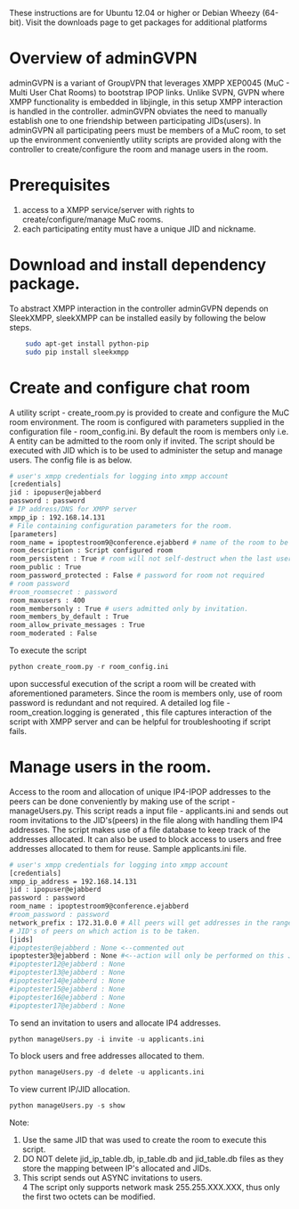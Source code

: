 These instructions are for Ubuntu 12.04 or higher or Debian Wheezy (64-bit). Visit the downloads page to get packages for additional platforms

# Overview of adminGVPN

adminGVPN is a variant of GroupVPN that leverages XMPP XEP0045 (MuC - Multi User Chat Rooms) to bootstrap IPOP links.
Unlike SVPN, GVPN where XMPP functionality is embedded in libjingle, in this setup XMPP interaction is handled in the controller.
adminGVPN obviates the need to manually establish one to one friendship between participating JIDs(users).
In adminGVPN all participating peers must be members of a MuC room, to set up the environment conveniently utility scripts are provided along with the controller to create/configure the room and manage users in the room.

# Prerequisites
1. access to a XMPP service/server with rights to create/configure/manage MuC rooms.
2. each participating entity must have a unique JID and nickname.

# Download and install dependency package.

To abstract XMPP interaction in the controller adminGVPN depends on SleekXMPP, sleekXMPP can be installed easily by following the below steps.
```bash
    sudo apt-get install python-pip
    sudo pip install sleekxmpp
```

# Create and configure chat room
A utility script - create_room.py is provided to create and configure the MuC room environment. The room is configured with parameters supplied in the configuration file - room_config.ini. By default the room is members only i.e. A entity can be admitted to the room only if invited. The script should be executed with JID which is to be used to administer the setup and manage users. The config file is as below.

```bash
# user's xmpp credentials for logging into xmpp account
[credentials]
jid : ipopuser@ejabberd
password : password
# IP address/DNS for XMPP server
xmpp_ip : 192.168.14.131 
# File containing configuration parameters for the room.
[parameters]
room_name = ipoptestroom9@conference.ejabberd # name of the room to be created.
room_description : Script configured room
room_persistent : True # room will not self-destruct when the last user leaves the room
room_public : True 
room_password_protected : False # password for room not required
# room password
#room_roomsecret : password
room_maxusers : 400
room_membersonly : True # users admitted only by invitation.
room_members_by_default : True
room_allow_private_messages : True
room_moderated : False
```

To execute the script
```python
python create_room.py -r room_config.ini
```
upon successful execution of the script a room will be created with aforementioned parameters. Since the room is members only, use of room password is redundant and not required. A detailed log file - room_creation.logging is generated , this file captures interaction of the script with XMPP server and can be helpful for troubleshooting if script fails.

# Manage users in the room.
Access to the room and allocation of unique IP4-IPOP addresses to the peers can be done conveniently by making use of the script - manageUsers.py. This script reads a input file - applicants.ini and sends out  room invitations to the JID's(peers) in the file along with handling them IP4 addresses. The script makes use of a file database to keep track of the addresses allocated. It can also be used to block access to users and free addresses allocated to them for reuse.
Sample applicants.ini file.

```bash
# user's xmpp credentials for logging into xmpp account
[credentials]
xmpp_ip_address = 192.168.14.131
jid : ipopuser@ejabberd
password : password
room_name : ipoptestroom9@conference.ejabberd
#room_password : password 
network_prefix : 172.31.0.0 # All peers will get addresses in the range 172.31.XXX.XXX
# JID's of peers on which action is to be taken.
[jids]
#ipoptester@ejabberd : None <--commented out
ipoptester3@ejabberd : None #<--action will only be performed on this JID.
#ipoptester12@ejabberd : None
#ipoptester13@ejabberd : None
#ipoptester14@ejabberd : None
#ipoptester15@ejabberd : None
#ipoptester16@ejabberd : None
#ipoptester17@ejabberd : None
```
To send an invitation to users and allocate IP4 addresses.
```python
python manageUsers.py -i invite -u applicants.ini
```
To block users and free addresses allocated to them.
```python
python manageUsers.py -d delete -u applicants.ini
```
To view current IP/JID allocation.
```python
python manageUsers.py -s show
```
Note:  
1. Use the same JID that was used to create the room to execute this script.  
2. DO NOT delete jid_ip_table.db, ip_table.db and jid_table.db files as they store the mapping between IP's allocated and JIDs.  
3. This script sends out ASYNC invitations to users.  
4 The script only supports network mask 255.255.XXX.XXX, thus only the first two octets can be modified.
